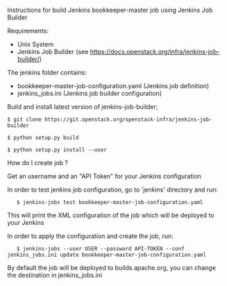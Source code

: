 <!--
   Licensed to the Apache Software Foundation (ASF) under one or more
   contributor license agreements.  See the NOTICE file distributed with
   this work for additional information regarding copyright ownership.
   The ASF licenses this file to You under the Apache License, Version 2.0
   (the "License"); you may not use this file except in compliance with
   the License.  You may obtain a copy of the License at

       http://www.apache.org/licenses/LICENSE-2.0

   Unless required by applicable law or agreed to in writing, software
   distributed under the License is distributed on an "AS IS" BASIS,
   WITHOUT WARRANTIES OR CONDITIONS OF ANY KIND, either express or implied.
   See the License for the specific language governing permissions and
   limitations under the License.
-->

Instructions for build Jenkins bookkeeper-master job using Jenkins Job Builder


Requirements:

* Unix System
* Jenkins Job Builder (see https://docs.openstack.org/infra/jenkins-job-builder/)


The jenkins folder contains:

 - bookkeeper-master-job-configuration.yaml   (Jenkins job definition)
 - jenkins_jobs.ini   (Jenkins job builder configuration)


Build and install latest version of jenkins-job-builder;

```
$ git clone https://git.openstack.org/openstack-infra/jenkins-job-builder
```

```
$ python setup.py build
```

```
$ python setup.py install --user
```

How do I create job ?

Get an username and an "API Token" for your Jenkins configuration

In order to test jenkins job configuration, go to 'jenkins' directory and run:

```
   $ jenkins-jobs test bookkeeper-master-job-configuration.yaml
```

This will print the XML configuration of the job which will be deployed to your Jenkins

 In order to apply the configuration and create the job, run:

```
   $ jenkins-jobs --user USER --password API-TOKEN --conf jenkins_jobs.ini update bookkeeper-master-job-configuration.yaml
```

By default the job will be deployed to builds.apache.org, you can change the destination in jenkins_jobs.ini